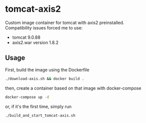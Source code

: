# tomcat-axis2
Custom image container for tomcat with axis2 preinstalled. <br>
Compatibility issues forced me to use:
- tomcat 9.0.88
- axis2.war version 1.8.2

## Usage
First, build the image using the Dockerfile
``` sh
./download-axis.sh && docker build .
```
then, create a container based on that image with docker-compose
``` sh
docker-compose up -d
```

or, if it's the first time, simply run 
``` sh
./build_and_start_tomcat-axis.sh
```